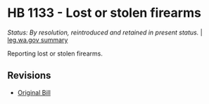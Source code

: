 # HB 1133 - Lost or stolen firearms
*Status: By resolution, reintroduced and retained in present status.* | [leg.wa.gov summary](https://app.leg.wa.gov/billsummary?BillNumber=1133&Year=2021)

Reporting lost or stolen firearms.

## Revisions
* [Original Bill](1/)